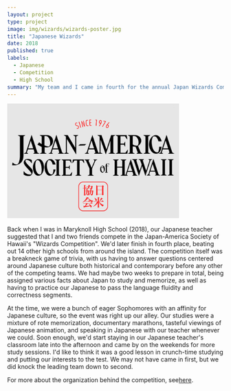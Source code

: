```yaml
---
layout: project
type: project
image: img/wizards/wizards-poster.jpg
title: "Japanese Wizards"
date: 2018
published: true
labels:
  - Japanese
  - Competition
  - High School
summary: "My team and I came in fourth for the annual Japan Wizards Competition."
---
```


<div class="text-center p-4">
  <img width="400px" src="../img/wizards/wizards-logo.PNG" class="img-thumbnail" >
</div>

Back when I was in Maryknoll High School (2018), our Japanese teacher suggested that I and two friends compete in the Japan-America Society of Hawaii's "Wizards Competition". We'd later finish in fourth place, beating out 14 other high schools from around the island. The competition itself was a breakneck game of trivia, with us having to answer questions centered around Japanese culture both historical and contemporary before any other of the competing teams. We had maybe two weeks to prepare in total, being assigned various facts about Japan to study and memorize, as well as having to practice our Japanese to pass the language fluidity and correctness segments.

At the time, we were a bunch of eager Sophomores with an affinity for Japanese culture, so the event was right up our alley. Our studies were a mixture of rote memorization, documentary marathons, tasteful viewings of Japanese animation, and speaking in Japanese with our teacher whenever we could. Soon enough, we'd start staying in our Japanese teacher's classroom late into the afternoon and came by on the weekends for more study sessions. I'd like to think it was a good lesson in crunch-time studying and putting our interests to the test. We may not have came in first, but we did knock the leading team down to second.

For more about the organization behind the competition, see[here](https://www.jashawaii.org/).
